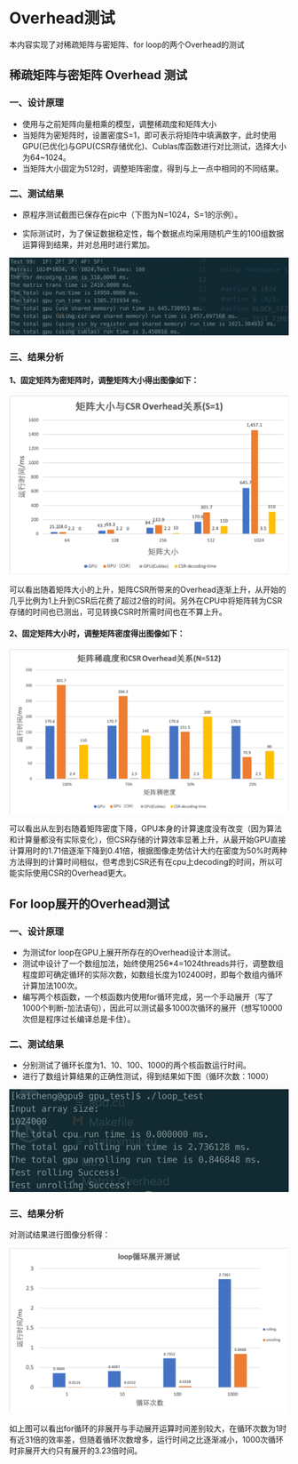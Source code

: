 # Overhead测试

本内容实现了对稀疏矩阵与密矩阵、for loop的两个Overhead的测试

## 稀疏矩阵与密矩阵 Overhead 测试

### 一、设计原理

- 使用与之前矩阵向量相乘的模型，调整稀疏度和矩阵大小
- 当矩阵为密矩阵时，设置密度S=1，即可表示将矩阵中填满数字，此时使用GPU(已优化)与GPU(CSR存储优化)、Cublas库函数进行对比测试，选择大小为64~1024。
- 当矩阵大小固定为512时，调整矩阵密度，得到与上一点中相同的不同结果。

### 二、测试结果

* 原程序测试截图已保存在pic中（下图为N=1024，S=1的示例）。

* 实际测试时，为了保证数据稳定性，每个数据点均采用随机产生的100组数据运算得到结果，并对总用时进行累加。

![decoding_1024](pic/decoding_1024.png)

### 三、结果分析

#### 1、固定矩阵为密矩阵时，调整矩阵大小得出图像如下：

![decoding_N_result](pic/decoding_N_result.png)

可以看出随着矩阵大小的上升，矩阵CSR所带来的Overhead逐渐上升，从开始的几乎比例为1上升到CSR后花费了超过2倍的时间。另外在CPU中将矩阵转为CSR存储的时间也已测出，可见转换CSR时所需时间也在不算上升。

#### 2、固定矩阵大小时，调整矩阵密度得出图像如下：

![decoding_N_result](pic/decoding_S_result.png)

可以看出从左到右随着矩阵密度下降，GPU本身的计算速度没有改变（因为算法和计算量都没有实际变化），但CSR存储的计算效率显著上升，从最开始GPU直接计算用时的1.71倍逐渐下降到0.41倍，根据图像走势估计大约在密度为50%时两种方法得到的计算时间相似，但考虑到CSR还有在cpu上decoding的时间，所以可能实际使用CSR的Overhead更大。

## For loop展开的Overhead测试

### 一、设计原理

* 为测试for loop在GPU上展开所存在的Overhead设计本测试。
* 测试中设计了一个数组加法，始终使用256*4=1024threads并行，调整数组程度即可确定循环的实际次数，如数组长度为102400时，即每个数组内循环计算加法100次。
* 编写两个核函数，一个核函数内使用for循环完成，另一个手动展开（写了1000个判断-加法语句），因此可以测试最多1000次循环的展开（想写10000次但是程序过长编译总是卡住）。

### 二、测试结果

* 分别测试了循环长度为1、10、100、1000的两个核函数运行时间。
* 进行了数组计算结果的正确性测试，得到结果如下图（循环次数：1000）

![loop_1000](pic/loop_1000.png)

### 三、结果分析

对测试结果进行图像分析得：

![loop_result](pic/loop_result.png)

如上图可以看出for循环的非展开与手动展开运算时间差别较大，在循环次数为1时有近31倍的效率差，但随着循环次数增多，运行时间之比逐渐减小，1000次循环时非展开大约只有展开的3.23倍时间。